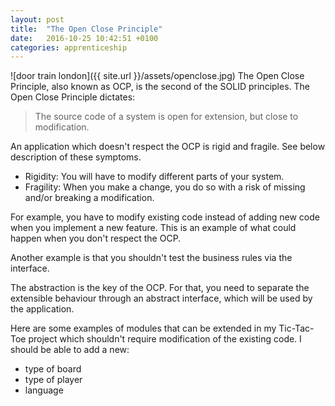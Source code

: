```yaml
---
layout: post
title:  "The Open Close Principle"
date:   2016-10-25 10:42:51 +0100
categories: apprenticeship
---
```

![door train london]({{ site.url }}/assets/openclose.jpg)
The Open Close Principle, also known as OCP, is the second
of the SOLID principles. The Open Close Principle dictates:

> The source code of a system is open for extension, but close to modification.

An application which doesn't respect the OCP is rigid and fragile.
See below description of these symptoms.

- Rigidity: You will have to modify different parts of your system.
- Fragility: When you make a change, you do so with a risk of missing and/or breaking a modification.

For example, you have to modify existing code instead of adding new code when you implement a new feature.
This is an example of what could happen when you don't respect the OCP.

Another example is that you shouldn't test the business rules via the interface.

The abstraction is the key of the OCP.
For that, you need to separate the extensible behaviour through an abstract interface,
which will be used by the application.

Here are some examples of modules that can be extended in my Tic-Tac-Toe project
which shouldn't require modification of the existing code. I should be able to add a new:

-  type of board
-  type of player
-  language
